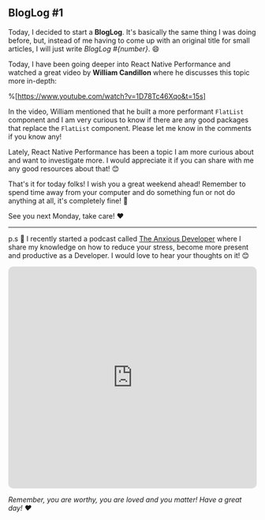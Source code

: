 ## BlogLog #1

Today, I decided to start a **BlogLog**. It's basically the same thing I was doing before, but, instead of me having to come up with an original title for small articles, I will just write *BlogLog #{number}*. 😄

Today, I have been going deeper into React Native Performance and watched a great video by **William Candillon** where he discusses this topic more in-depth:

%[https://www.youtube.com/watch?v=1D78Tc46Xqo&t=15s]

In the video, William mentioned that he built a more performant `FlatList` component and I am very curious to know if there are any good packages that replace the `FlatList` component. Please let me know in the comments if you know any!

Lately, React Native Performance has been a topic I am more curious about and want to investigate more. I would appreciate it if you can share with me any good resources about that! 😊

That's it for today folks! I wish you a great weekend ahead! Remember to spend time away from your computer and do something fun or not do anything at all, it's completely fine! 🙂

See you next Monday, take care! ❤️

---

p.s 🤫 I recently started a podcast called [The Anxious Developer](https://apple.co/39yOnvz) where I share my knowledge on how to reduce your stress, become more present and productive as a Developer. I would love to hear your thoughts on it! 😊

<iframe src="https://embed.podcasts.apple.com/us/podcast/the-anxious-developer/id1538448864?itsct=podcast_box&amp;itscg=30200&amp;theme=light" height="450px" frameborder="0" sandbox="allow-forms allow-popups allow-same-origin allow-scripts allow-top-navigation-by-user-activation" allow="autoplay *; encrypted-media *;" style="width: 100%; overflow: hidden; border-radius: 10px; background: transparent;"></iframe>

*Remember, you are worthy, you are loved and you matter! Have a great day! ❤️*